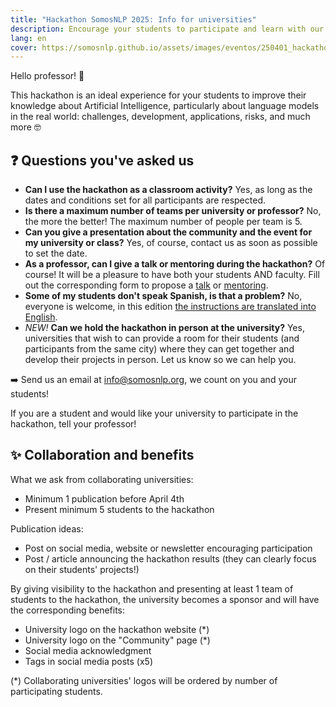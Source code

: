 ```yaml
---
title: "Hackathon SomosNLP 2025: Info for universities"
description: Encourage your students to participate and learn with our hackathon!
lang: en
cover: https://somosnlp.github.io/assets/images/eventos/250401_hackathon_sinfecha.jpg
---
```


Hello professor! 👋

This hackathon is an ideal experience for your students to improve their knowledge about Artificial Intelligence, particularly about language models in the real world: challenges, development, applications, risks, and much more 🤓

## ❓ Questions you've asked us

- **Can I use the hackathon as a classroom activity?** Yes, as long as the dates and conditions set for all participants are respected.
- **Is there a maximum number of teams per university or professor?** No, the more the better! The maximum number of people per team is 5.
- **Can you give a presentation about the community and the event for my university or class?** Yes, of course, contact us as soon as possible to set the date.
- **As a professor, can I give a talk or mentoring during the hackathon?** Of course! It will be a pleasure to have both your students AND faculty. Fill out the corresponding form to propose a [talk](https://forms.gle/n6DsNF5RwerA4oPf6) or [mentoring](https://forms.gle/amMtcsYM5TuNMzKR6).
- **Some of my students don't speak Spanish, is that a problem?** No, everyone is welcome, in this edition [the instructions are translated into English](https://somosnlp.org/en/hackathon/bases).
- *NEW!* **Can we hold the hackathon in person at the university?** Yes, universities that wish to can provide a room for their students (and participants from the same city) where they can get together and develop their projects in person. Let us know so we can help you.

➡️ Send us an email at info@somosnlp.org, we count on you and your students!

If you are a student and would like your university to participate in the hackathon, tell your professor!

## ✨ Collaboration and benefits

What we ask from collaborating universities:
- Minimum 1 publication before April 4th
- Present minimum 5 students to the hackathon

Publication ideas:
- Post on social media, website or newsletter encouraging participation
- Post / article announcing the hackathon results (they can clearly focus on their students' projects!)

By giving visibility to the hackathon and presenting at least 1 team of students to the hackathon, the university becomes a sponsor and will have the corresponding benefits:
- University logo on the hackathon website (*)
- University logo on the "Community" page (*)
- Social media acknowledgment
- Tags in social media posts (x5)

(*) Collaborating universities' logos will be ordered by number of participating students.

<!--
## Collaborating Universities

<div style="display: grid; grid-template-columns: repeat(3, 1fr); gap: 10px 50px; justify-items: center; align-items: center;">

<SponsorInfo sponsor="Universidad de Puerto Rico" url="https://upr.edu"
logo="https://somosnlp.github.io/assets/images/patrocinios/UPR.png"
logo_dark="https://somosnlp.github.io/assets/images/patrocinios/UPR.png" />

<SponsorInfo sponsor="Universidad Nacional de Loja" url="https://unl.edu.ec"
logo="https://somosnlp.github.io/assets/images/patrocinios/UNL_square.png"
logo_dark="https://somosnlp.github.io/assets/images/patrocinios/UNL_square.png" />

</div>


<SponsorInfo sponsor="UNED Research Group in NLP & IR" url="https://sites.google.com/view/nlp-uned/home"
logo="https://somosnlp.github.io/assets/images/patrocinios/UNEDNLP.png"
logo_dark="https://somosnlp.github.io/assets/images/patrocinios/UNEDNLP.png" />

<SponsorInfo sponsor="UNAM" url="https://www.unam.mx/"
logo="https://somosnlp.github.io/assets/images/logo_UNAM.png"
logo_dark="https://somosnlp.github.io/assets/images/logo_UNAM_dark.png" />

<SponsorInfo sponsor="MCD UNISON" url="https://mcd.unison.mx"
logo="https://somosnlp.github.io/assets/images/patrocinios/MCDUnisonMX.png"
logo_dark="https://somosnlp.github.io/assets/images/patrocinios/MCDUnisonMX.png" />
--> 